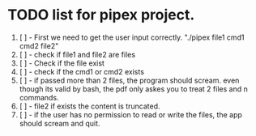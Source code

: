 # TODO list for pipex project.

1. [ ] - First we need to get the user input correctly. "./pipex file1 cmd1 cmd2 file2"
1. [ ] - check if file1 and file2 are files
1. [ ] - Check if the file exist
1. [ ] - check if the cmd1 or cmd2 exists
1. [ ] - if passed more than 2 files, the program should scream. even though its valid by bash, the pdf only askes you to treat 2 files and n commands.
1. [ ] - file2 if exists the content is truncated.
1. [ ] - if the user has no permission to read or write the files, the app should scream and quit.
